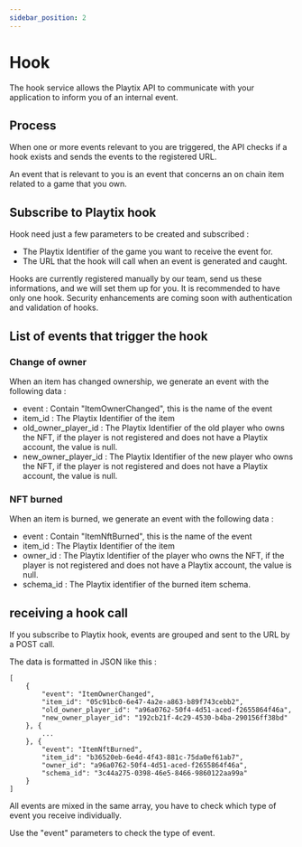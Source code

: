 ```yaml
---
sidebar_position: 2
---
```


# Hook

The hook service allows the Playtix API to communicate with your application to inform you of an internal event.

## Process

When one or more events relevant to you are triggered, the API checks if a hook exists and sends the events to the registered URL.

An event that is relevant to you is an event that concerns an on chain item related to a game that you own.

## Subscribe to Playtix hook

Hook need just a few parameters to be created and subscribed :
* The Playtix Identifier of the game you want to receive the event for.
* The URL that the hook will call when an event is generated and caught.

Hooks are currently registered manually by our team, send us these informations, and we will set them up for you. It is recommended to have only one hook.
Security enhancements are coming soon with authentication and validation of hooks.

## List of events that trigger the hook

### Change of owner

When an item has changed ownership, we generate an event with the following data :
* event : Contain "ItemOwnerChanged", this is the name of the event
* item_id : The Playtix Identifier of the item
* old_owner_player_id : The Playtix Identifier of the old player who owns the NFT, if the player is not registered and does not have a Playtix account, the value is null.
* new_owner_player_id : The Playtix Identifier of the new player who owns the NFT, if the player is not registered and does not have a Playtix account, the value is null.

### NFT burned
When an item is burned, we generate an event with the following data :
* event : Contain "ItemNftBurned", this is the name of the event
* item_id : The Playtix Identifier of the item
* owner_id : The Playtix Identifier of the player who owns the NFT, if the player is not registered and does not have a Playtix account, the value is null.
* schema_id : The Playtix identifier of the burned item schema.

## receiving a hook call

If you subscribe to Playtix hook, events are grouped and sent to the URL by a POST call.

The data is formatted in JSON like this :

```
[
    {
        "event": "ItemOwnerChanged",
        "item_id": "05c91bc0-6e47-4a2e-a863-b89f743cebb2",
        "old_owner_player_id": "a96a0762-50f4-4d51-aced-f2655864f46a",
        "new_owner_player_id": "192cb21f-4c29-4530-b4ba-290156ff38bd"
    }, {
        ...
    }, {
        "event": "ItemNftBurned",
        "item_id": "b36520eb-6e4d-4f43-881c-75da0ef61ab7",
        "owner_id": "a96a0762-50f4-4d51-aced-f2655864f46a",
        "schema_id": "3c44a275-0398-46e5-8466-9860122aa99a"
    }
]
```

All events are mixed in the same array, you have to check which type of event you receive individually.

Use the "event" parameters to check the type of event.